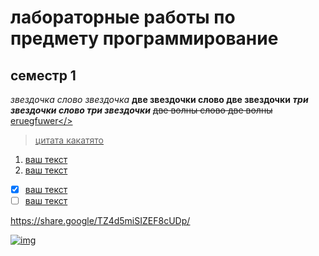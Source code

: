 # лабораторные работы по предмету программирование
## семестр 1
*звездочка слово звездочка*
**две звездочки слово две звездочки**
***три звездочки слово три звездочки***
~~две волны слово две волны~~
<u>eruegfuwer</>

> цитата какатято

1. ваш текст
2. ваш текст

- [x] ваш текст
- [ ] ваш текст

<https://share.google/TZ4d5miSIZEF8cUDp/>

![img](https://share.google/TZ4d5miSIZEF8cUDp)
